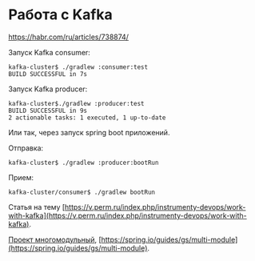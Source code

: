 # Работа с Kafka
https://habr.com/ru/articles/738874/

Запуск Kafka consumer:

````shell
kafka-cluster$ ./gradlew :consumer:test
BUILD SUCCESSFUL in 7s
````

Запуск Kafka producer:

````shell
kafka-cluster$./gradlew :producer:test
BUILD SUCCESSFUL in 9s
2 actionable tasks: 1 executed, 1 up-to-date
````

Или так, через запуск spring boot приложений.

Отправка:

````shell
kafka-cluster$ ./gradlew :producer:bootRun
````

Прием:

````shell
kafka-cluster/consumer$ ./gradlew bootRun
````

Статья на тему [https://v.perm.ru/index.php/instrumenty-devops/work-with-kafka](https://v.perm.ru/index.php/instrumenty-devops/work-with-kafka).

[Проект многомодульный](https://v.perm.ru/index.php/component/content/article/multi-module-project?catid=15), [https://spring.io/guides/gs/multi-module](https://spring.io/guides/gs/multi-module).
